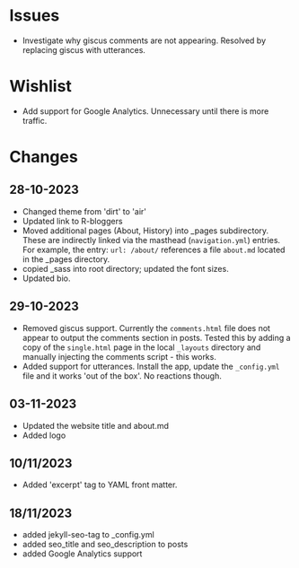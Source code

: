 # Issues
- Investigate why giscus comments are not appearing. Resolved by replacing giscus with utterances.

# Wishlist
- Add support for Google Analytics. Unnecessary until there is more traffic.

# Changes

## 28-10-2023
- Changed theme from 'dirt' to 'air'
- Updated link to R-bloggers
- Moved additional pages (About, History) into _pages subdirectory. These are indirectly linked via the masthead (`navigation.yml`) entries. For example, the entry: `url: /about/` references a file `about.md` located in the _pages directory.
- copied _sass into root directory; updated the font sizes.
- Updated bio.

## 29-10-2023
- Removed giscus support. Currently the `comments.html` file does not appear to output the comments section in posts. Tested this by adding a copy of the `single.html` page in the local `_layouts` directory and manually injecting the comments script - this works.
- Added support for utterances. Install the app, update the `_config.yml` file and it works 'out of the box'. No reactions though.

## 03-11-2023
- Updated the website title and about.md
- Added logo

## 10/11/2023
- Added 'excerpt' tag to YAML front matter.

## 18/11/2023
- added jekyll-seo-tag to _config.yml
- added seo_title and seo_description to posts
- added Google Analytics support